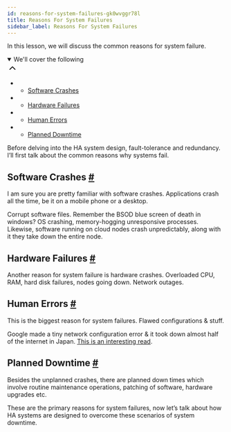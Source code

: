 ```yaml
---
id: reasons-for-system-failures-gk0wvggr78l
title: Reasons For System Failures
sidebar_label: Reasons For System Failures
---
```


<div class="PageSummary__TopLeft-sc-19qsvz4-36 fwauBw"><p class="PageSummary__Description-sc-19qsvz4-13 cPWwbw">In this lesson, we will discuss the common reasons for system failure.</p><div class="PageSummary__Toc-sc-19qsvz4-39 gUDsJM"><details open="" class="styles__PageTOCStyled-rf9d2l-0 jgnDfg"><summary role="button" tabindex="0" class="styles__HeadingWrap-rf9d2l-1 jpKLlP">We'll cover the following<div rotate="0" color="black" size="24" display="inline-flex" name="icon-button" class="styles__IconButton-sc-12pjl04-0 bLjBRS"><svg xmlns="http://www.w3.org/2000/svg" width="24" height="24" viewBox="0 0 24 24" fill="none" stroke="currentColor" stroke-width="2" stroke-linecap="round" stroke-linejoin="round"><polyline points="18 15 12 9 6 15"></polyline></svg></div></summary><div class="markdown-container-div"><div class="markdownViewer Markdown__Viewer-sc-7qtuee-1 dZltoR" role="none"><ul>
<li>
<ul>
<li><a href="#software-crashes">Software Crashes</a></li>
</ul>
</li>
<li>
<ul>
<li><a href="#hardware-failures">Hardware Failures</a></li>
</ul>
</li>
<li>
<ul>
<li><a href="#human-errors">Human Errors</a></li>
</ul>
</li>
<li>
<ul>
<li><a href="#planned-downtime">Planned Downtime</a></li>
</ul>
</li>
</ul>
</div></div></details></div></div><div class="styles__ViewerComponentViewStyled-sc-1xosrua-0 cvzEyH"><div><div><div><div><div class=""><div class=""><div class="markdown-container-div"><div class="markdownViewer Markdown__Viewer-sc-7qtuee-1 zJKNA" role="none"><p data-id="18e19470a5f03eeb36909cb9ed366b2d">Before delving into the HA system design, fault-tolerance and redundancy. I’ll first talk about the common reasons why systems fail.</p>
<h2 id="software-crashes" data-id="a1d5620c27ec4e230fdb316d1eadce3f">Software Crashes <a class="markdownIt-Anchor" href="#software-crashes"><span class="anchor-link">#</span></a></h2>
<p data-id="72ba82f12e23ee0ce1e0ace1ea63188c">I am sure you are pretty familiar with software crashes. Applications crash all the time, be it on a mobile phone or a desktop.</p>
<p data-id="5286fbc4a518dc742d968c1f251d8ce1">Corrupt software files. Remember the BSOD blue screen of death in windows? OS crashing, memory-hogging unresponsive processes.  Likewise, software running on cloud nodes crash unpredictably, along with it they take down the entire node.</p>
</div></div></div></div></div></div></div></div></div><div class="styles__ViewerComponentViewStyled-sc-1xosrua-0 cvzEyH"><div><div><div><div><div class=""><div class=""><div class="markdown-container-div"><div class="markdownViewer Markdown__Viewer-sc-7qtuee-1 zJKNA" role="none"><h2 id="hardware-failures" data-id="6ded70d5af0c6edd4ad5d230b8c95768">Hardware Failures <a class="markdownIt-Anchor" href="#hardware-failures"><span class="anchor-link">#</span></a></h2>
<p data-id="21201af871f68355486043f67f0c0575">Another reason for system failure is hardware crashes. Overloaded CPU, RAM, hard disk failures, nodes going down. Network outages.</p>
</div></div></div></div></div></div></div></div></div><div class="styles__ViewerComponentViewStyled-sc-1xosrua-0 cvzEyH"><div><div><div><div><div class=""><div class=""><div class="markdown-container-div"><div class="markdownViewer Markdown__Viewer-sc-7qtuee-1 zJKNA" role="none"><h2 id="human-errors" data-id="a79a73f7c898c3191ba42c38252c2af2">Human Errors <a class="markdownIt-Anchor" href="#human-errors"><span class="anchor-link">#</span></a></h2>
<p data-id="8074cf21533525e55c085c3483b7e134">This is the biggest reason for system failures.
Flawed configurations &amp; stuff.</p>
<p data-id="c79f67d8aaa78add49a1e29cc6d396d0">Google made a tiny network configuration error &amp; it took down almost half of the internet in Japan. <a href="https://thenextweb.com/google/2017/08/28/google-japan-internet-blackout/" target="_blank">This is an interesting read</a>.</p>
</div></div></div></div></div></div></div></div></div><div class="styles__ViewerComponentViewStyled-sc-1xosrua-0 cvzEyH"><div><div><div><div><div class=""><div class=""><div class="markdown-container-div"><div class="markdownViewer Markdown__Viewer-sc-7qtuee-1 zJKNA" role="none"><h2 id="planned-downtime" data-id="5ce1122f34542694448a3df1b6548c36">Planned Downtime <a class="markdownIt-Anchor" href="#planned-downtime"><span class="anchor-link">#</span></a></h2>
<p data-id="87bfc4f1ca4f807f00c412df8d61b3fd">Besides the unplanned crashes, there are planned down times which involve routine maintenance operations, patching of software, hardware upgrades etc.</p>
</div></div></div></div></div></div></div></div></div><div class="styles__ViewerComponentViewStyled-sc-1xosrua-0 cvzEyH"><div><div><div><div><div class=""><div class=""><div class="markdown-container-div"><div class="markdownViewer Markdown__Viewer-sc-7qtuee-1 zJKNA" role="none"><p data-id="9c28bc5af41f38cd027585ec02c9efc7">These are the primary reasons for system failures, now let’s talk about how HA systems are designed to overcome these scenarios of system downtime.</p>
</div></div></div></div></div></div></div></div></div>